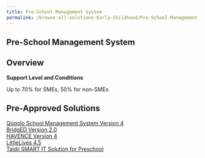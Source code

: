 ```yaml
---
title: Pre-School Management System
permalink: /browse-all-solutions-Early-Childhood/Pre-School-Management-System
---
```


## Pre-School Management System
## Overview

**Support Level and Conditions**

Up to 70% for SMEs, 50% for non-SMEs

## Pre-Approved Solutions

<a href='/productivity-solutions-grant/solutionrepo/solution2432' target='_blank'>Qoqolo School Management System Version 4</a><br>
<a href='/productivity-solutions-grant/solutionrepo/solution2437' target='_blank'>BridgED Version 2.0</a><br>
<a href='/productivity-solutions-grant/solutionrepo/solution2442' target='_blank'>HAVENCE Version 4</a><br>
<a href='/productivity-solutions-grant/solutionrepo/solution2447' target='_blank'>LittleLives 4.5</a><br>
<a href='/productivity-solutions-grant/solutionrepo/solution2452' target='_blank'>Taidii SMART IT Solution for Preschool</a><br>
